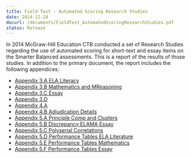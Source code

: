 ```yaml
---
title: Field Test - Automated Scoring Research Studies
date: 2014-12-24
docurl: /documents/FieldTest_AutomatedScoringResearchStudies.pdf
status: Release
---
```

In 2014 McGraw-Hill Education CTB conducted a set of Research Studies regarding the use of automated scoring for short-text and essay items on the Smarter Balanced assessments. This is a report of the results of those studies. In addition to the primary document, the report includes the following appendices:
<ul>
<li><a href="/documents/FieldTest_AutomatedScoringResearchStudies/Appendix_3A_ELA_literacy.xlsx">Appendix 3.A ELA Literacy</a></li>
<li><a href="/documents/FieldTest_AutomatedScoringResearchStudies/Appendix_3B_MathematicsAndMReasoning.xlsx">Appendix 3.B Mathematics and MReasoning</a></li>
<li><a href="/documents/FieldTest_AutomatedScoringResearchStudies/Appendix_3C_Essay.xlsx">Appendix 3.C Essay</a></li>
<li><a href="/documents/FieldTest_AutomatedScoringResearchStudies/Appendix_3D.docx">Appendix 3.D</a></li>
<li><a href="/documents/FieldTest_AutomatedScoringResearchStudies/Appendix_4A.xlsx">Appendix 4.A</a></li>
<li><a href="/documents/FieldTest_AutomatedScoringResearchStudies/Appendix_4B_Adjudication_Details.xlsx">Appendix 4.B Adjudication Details</a></li>
<li><a href="/documents/FieldTest_AutomatedScoringResearchStudies/Appendix_5A_PrincipalCompAndClusters.xlsx">Appendix 5.A Principle Comp and Clusters
</a></li>
<li><a href="/documents/FieldTest_AutomatedScoringResearchStudies/Appendix_5B_Discrepancy_ELAMA_Essay.xlsx">Appendix 5.B Discrepancy ELAMA Essay</a></li>
<li><a href="/documents/FieldTest_AutomatedScoringResearchStudies/Appendix_5C_PolyserialCorrelations.xlsx">Appendix 5.C Polyserial Correlations</a></li>
<li><a href="/documents/FieldTest_AutomatedScoringResearchStudies/Appendix_5D_PerformanceTables_ELA_literature.xlsx">Appendix 5.D Performance Tables ELA Literature</a></li>
<li><a href="/documents/FieldTest_AutomatedScoringResearchStudies/Appendix_5E_PerformanceTables_Mathematics.xlsx">Appendix 5.E Performance Tables Mathematics</a></li>
<li><a href="/documents/FieldTest_AutomatedScoringResearchStudies/Appendix_5F_PerformanceTables_Essay.xlsx">Appendix 5.F Performance Tables Essay</a></li>
</ul>

